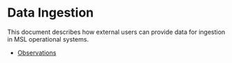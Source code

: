 # Data Ingestion
This document describes how external users can provide data for ingestion in MSL operational systems.

 - [Observations](observations.md)
